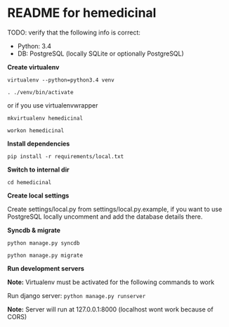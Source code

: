 # README for hemedicinal

TODO: verify that the following info is correct:

 - Python:  3.4
 - DB:      PostgreSQL (locally SQLite or optionally PostgreSQL)

**Create virtualenv**

 `virtualenv --python=python3.4 venv`

 `. ./venv/bin/activate`

or if you use virtualenvwrapper

 `mkvirtualenv hemedicinal`

 `workon hemedicinal`

**Install dependencies**

 `pip install -r requirements/local.txt`

**Switch to internal dir**

 `cd hemedicinal`

**Create local settings**

Create settings/local.py from settings/local.py.example, if you want to use PostgreSQL locally uncomment and add the database details there.

**Syncdb & migrate**

 `python manage.py syncdb`

 `python manage.py migrate`

**Run development servers**

**Note:** Virtualenv must be activated for the following commands to work

Run django server: `python manage.py runserver`

**Note:** Server will run at 127.0.0.1:8000 (localhost wont work because of CORS)

